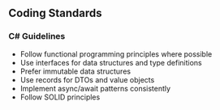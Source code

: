 ## Coding Standards

### C# Guidelines
- Follow functional programming principles where possible
- Use interfaces for data structures and type definitions
- Prefer immutable data structures
- Use records for DTOs and value objects
- Implement async/await patterns consistently
- Follow SOLID principles
